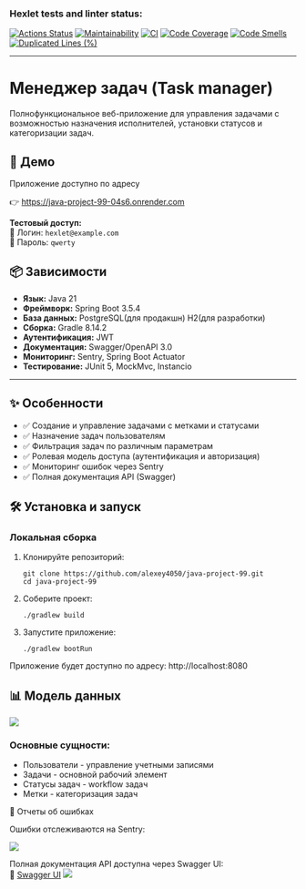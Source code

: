 ### Hexlet tests and linter status:
[![Actions Status](https://github.com/alexey4050/java-project-99/actions/workflows/hexlet-check.yml/badge.svg)](https://github.com/alexey4050/java-project-99/actions)
[![Maintainability](https://qlty.sh/gh/alexey4050/projects/java-project-99/maintainability.svg)](https://qlty.sh/gh/alexey4050/projects/java-project-99)
[![CI](https://github.com/alexey4050/java-project-99/actions/workflows/ci.yml/badge.svg)](https://github.com/alexey4050/java-project-99/actions/workflows/ci.yml)
[![Code Coverage](https://qlty.sh/gh/alexey4050/projects/java-project-99/coverage.svg)](https://qlty.sh/gh/alexey4050/projects/java-project-99)
[![Code Smells](https://sonarcloud.io/api/project_badges/measure?project=alexey4050_java-project-99&metric=code_smells)](https://sonarcloud.io/summary/new_code?id=alexey4050_java-project-99)
[![Duplicated Lines (%)](https://sonarcloud.io/api/project_badges/measure?project=alexey4050_java-project-99&metric=duplicated_lines_density)](https://sonarcloud.io/summary/new_code?id=alexey4050_java-project-99)

---
# Менеджер задач (Task manager)
Полнофункциональное веб-приложение для управления задачами с возможностью назначения исполнителей, установки статусов и категоризации задач.

## 🚀 **Демо**  
Приложение доступно по адресу

👉 https://java-project-99-04s6.onrender.com

**Тестовый доступ:**  
🔑 Логин: `hexlet@example.com`  
🔑 Пароль: `qwerty`

 ## 📦 Зависимости
- **Язык:** Java 21
- **Фреймворк:** Spring Boot 3.5.4
- **База данных:** PostgreSQL(для продакшн) H2(для разработки)
- **Сборка:** Gradle 8.14.2
- **Аутентификация:** JWT
- **Документация:** Swagger/OpenAPI 3.0
- **Мониторинг:** Sentry, Spring Boot Actuator
- **Тестирование:** JUnit 5, MockMvc, Instancio

---
## ✨ Особенности

- ✅ Создание и управление задачами с метками и статусами
- ✅ Назначение задач пользователям
- ✅ Фильтрация задач по различным параметрам
- ✅ Ролевая модель доступа (аутентификация и авторизация)
- ✅ Мониторинг ошибок через Sentry
- ✅ Полная документация API (Swagger)

## 🛠️ **Установка и запуск**

### **Локальная сборка**
1. Клонируйте репозиторий:
   ```
   git clone https://github.com/alexey4050/java-project-99.git
   cd java-project-99
2. Соберите проект:
    ```
   ./gradlew build
3. Запустите приложение:
    ```
   ./gradlew bootRun
   
Приложение будет доступно по адресу: http://localhost:8080

## 📊 Модель данных

![](file_presentation/Schema-task-manager.png)

### Основные сущности:
* Пользователи - управление учетными записями
* Задачи - основной рабочий элемент
* Статусы задач - workflow задач 
* Метки - категоризация задач

🐞 Отчеты об ошибках

Ошибки отслеживаются на Sentry:

![](file_presentation/Errors-sentry.png)

Полная документация API доступна через Swagger UI:  
📖 [Swagger UI](https://java-project-99-04s6.onrender.com/swagger-ui.html)
![](file_presentation/Swagger-UI.png)